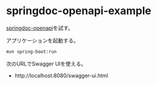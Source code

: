 # springdoc-openapi-example

[springdoc-openapi](https://springdoc.org/v2/)を試す。

アプリケーションを起動する。

```sh
mvn spring-boot:run
```

次のURLでSwagger UIを使える。

- http://localhost:8080/swagger-ui.html

